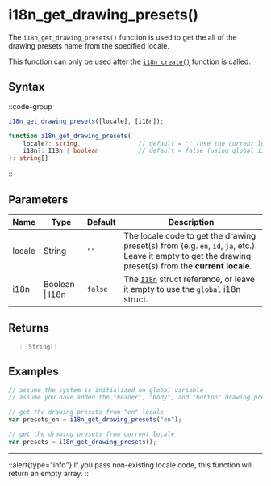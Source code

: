 # i18n_get_drawing_presets()

The `i18n_get_drawing_presets()` function is used to get the all of the drawing presets name from the specified locale.

This function can only be used after the [`i18n_create()`](/v1/api-reference/functions/i18n-create) function is called.

## Syntax

::code-group
```js [Usage]
i18n_get_drawing_presets([locale], [i18n]);
```

```ts [Signature]
function i18n_get_drawing_presets(
    locale?: string,                // default = "" (use the current locale)
    i18n?: I18n | boolean           // default = false (using global i18n struct)
): string[]
```
::

## Parameters

| Name        | Type              | Default      | Description |
|-------------|-------------------|--------------|-------------|
| locale      | String            | `""`         | The locale code to get the drawing preset(s) from (e.g. `en`, `id`, `ja`, etc.). Leave it empty to get the drawing preset(s) from the **current locale**. |
| i18n        | Boolean \| I18n | `false`      | The [`I18n`](/v1/api-reference/functions/i18n-create) struct reference, or leave it empty to use the `global` i18n struct. |

## Returns

> `String[]`

## Examples

```js [Create Event]
// assume the system is initialized on global variable
// assume you have added the "header", "body", and "button" drawing presets

// get the drawing presets from "en" locale
var presets_en = i18n_get_drawing_presets("en");

// get the drawing presets from current locale
var presets = i18n_get_drawing_presets();
```

---

::alert{type="info"}
If you pass non-existing locale code, this function will return an empty array.
::
